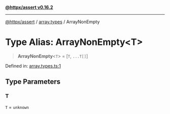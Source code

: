 [**@httpx/assert v0.16.2**](../../README.md)

***

[@httpx/assert](../../README.md) / [array.types](../README.md) / ArrayNonEmpty

# Type Alias: ArrayNonEmpty\<T\>

> **ArrayNonEmpty**\<`T`\> = \[`T`, `...T[]`\]

Defined in: [array.types.ts:1](https://github.com/belgattitude/httpx/blob/7682ae8e8bf25ac4dbe7ea6b3b3dbe40b897e70c/packages/assert/src/array.types.ts#L1)

## Type Parameters

### T

`T` = `unknown`
